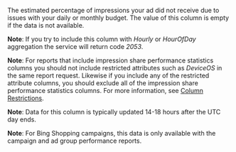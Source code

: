 The estimated percentage of impressions your ad did not receive due to issues with your daily or monthly budget. The value of this column is empty if the data is not available.

**Note**: If you try to include this column with *Hourly* or *HourOfDay* aggregation the service will return code *2053*. 

**Note**: For reports that include impression share performance statistics columns you should not include restricted attributes such as *DeviceOS* in the same report request. Likewise if you include any of the restricted attribute columns, you should exclude all of the impression share performance statistics columns. For more information, see [Column Restrictions](http://go.microsoft.com/fwlink/?LinkID=627131).

**Note**: Data for this column is typically updated 14-18 hours after the UTC day ends.

**Note**: For Bing Shopping campaigns, this data is only available with the campaign and ad group performance reports.